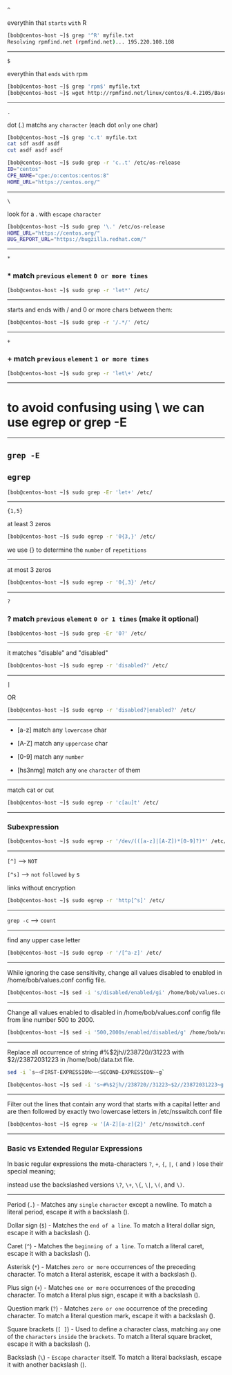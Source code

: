 
`^`

everythin that `starts` `with` R

```bash
[bob@centos-host ~]$ grep '^R' myfile.txt 
Resolving rpmfind.net (rpmfind.net)... 195.220.108.108
```

________________________________________________________________________________________________

`$`

everythin that `ends` `with` rpm

```bash
[bob@centos-host ~]$ grep 'rpm$' myfile.txt 
[bob@centos-host ~]$ wget http://rpmfind.net/linux/centos/8.4.2105/BaseOS/x86_64/os/Packages/iputils-20180629-7.el8.x86_64.rpm
```

________________________________________________________________________________________________

`.`

dot (.) matchs `any` `character` (each dot `only` `one` char)
```bash
[bob@centos-host ~]$ grep 'c.t' myfile.txt
cat sdf asdf asdf
cut asdf asdf asdf
```



```bash
[bob@centos-host ~]$ sudo grep -r 'c..t' /etc/os-release 
ID="centos"
CPE_NAME="cpe:/o:centos:centos:8"
HOME_URL="https://centos.org/"
```

________________________________________________________________________________________________

`\`

look for a . with `escape` `character`

```bash
[bob@centos-host ~]$ sudo grep '\.' /etc/os-release 
HOME_URL="https://centos.org/"
BUG_REPORT_URL="https://bugzilla.redhat.com/"
```

________________________________________________________________________________________________

`*`

### * match `previous` `element` `0 or more times`

```bash
[bob@centos-host ~]$ sudo grep -r 'let*' /etc/ 
```

________________________________________________________________________________________________


starts and ends with / and 0 or more chars between them:

```bash
[bob@centos-host ~]$ sudo grep -r '/.*/' /etc/
```

________________________________________________________________________________________________

`+`

### + match `previous` `element` `1 or more times`

```bash
[bob@centos-host ~]$ sudo grep -r 'let\+' /etc/ 
```

________________________________________________________________________________________________


# to avoid confusing using \ we can use egrep or grep -E

________________________________________________________________________________________________

## `grep -E`

## `egrep`


```bash
[bob@centos-host ~]$ sudo grep -Er 'let+' /etc/
```

________________________________________________________________________________________________

`{1,5}`

at least 3 zeros

```bash
[bob@centos-host ~]$ sudo egrep -r '0{3,}' /etc/ 
```

we use {} to determine the `number` of `repetitions`

________________________________________________________________________________________________


at most 3 zeros

```bash
[bob@centos-host ~]$ sudo egrep -r '0{,3}' /etc/ 
```

________________________________________________________________________________________________

`?`

 ### ? match `previous` `element` `0 or 1 times` (make it optional)

```bash
[bob@centos-host ~]$ sudo grep -Er '0?' /etc/ 
```

________________________________________________________________________________________________


it matches "disable" and "disabled"

```bash
[bob@centos-host ~]$ sudo egrep -r 'disabled?' /etc/
```

________________________________________________________________________________________________


`|`

OR

```bash
[bob@centos-host ~]$ sudo egrep -r 'disabled?|enabled?' /etc/
```

________________________________________________________________________________________________


- [a-z]      match any `lowercase` char

- [A-Z]       match any `uppercase` char

- [0-9]       match any `number`

- [hs3nmg]    match any `one` `character` of them


________________________________________________________________________________________________


match cat or cut

```bash
[bob@centos-host ~]$ sudo egrep -r 'c[au]t' /etc/
```

________________________________________________________________________________________________


### Subexpression

```bash
[bob@centos-host ~]$ sudo egrep -r '/dev/(([a-z]|[A-Z])*[0-9]?)*' /etc/
```

________________________________________________________________________________________________


`[^]` --> `NOT`

`[^s]` --> `not` `followed` `by` s

links without encryption

```bash
[bob@centos-host ~]$ sudo egrep -r 'http[^s]' /etc/
```

________________________________________________________________________________________________



`grep -c` --> `count`


________________________________________________________________________________________________




find any upper case letter

```bash
[bob@centos-host ~]$ sudo egrep -r '/[^a-z]' /etc/
```

________________________________________________________________________________________________


While ignoring the case sensitivity, change all values disabled to enabled in /home/bob/values.conf config file.

```bash
[bob@centos-host ~]$ sed -i 's/disabled/enabled/gi' /home/bob/values.conf
```

________________________________________________________________________________________________


Change all values enabled to disabled in /home/bob/values.conf config file from line number 500 to 2000.

```bash
[bob@centos-host ~]$ sed -i '500,2000s/enabled/disabled/g' /home/bob/values.conf
```

________________________________________________________________________________________________


Replace all occurrence of string #%$2jh//238720//31223 with $2//23872031223 in /home/bob/data.txt file.

```bash
sed -i `s~<FIRST-EXPRESSION>~<SECOND-EXPRESSION>~g`
```

```bash
[bob@centos-host ~]$ sed -i 's~#%$2jh//238720//31223~$2//23872031223~g' /home/bob/data.txt
```

________________________________________________________________________________________________


Filter out the lines that contain any word that starts with a capital letter and are then followed by exactly two lowercase letters in /etc/nsswitch.conf file 

```bash
[bob@centos-host ~]$ egrep -w '[A-Z][a-z]{2}' /etc/nsswitch.conf
```

________________________________________________________________________________________________


###   Basic vs Extended Regular Expressions

In basic regular expressions the meta-characters `?`, `+`, `{`, `|`, `(` and `)` lose their special meaning;
       
instead use the backslashed versions `\?`, `\+`, `\{`, `\|`, `\(`, and `\)`.



________________________________________________________________________________________________


Period (`.`) - Matches any `single` `character` except a newline. To match a literal period, escape it with a backslash ().

Dollar sign (`$`) - Matches the `end of a line`. To match a literal dollar sign, escape it with a backslash ().

Caret (`^`) - Matches the `beginning of a line`. To match a literal caret, escape it with a backslash ().

Asterisk (`*`) - Matches `zero or more` occurrences of the preceding character. To match a literal asterisk, escape it with a backslash ().

Plus sign (`+`) - Matches `one or more` occurrences of the preceding character. To match a literal plus sign, escape it with a backslash ().

Question mark (`?`) - Matches `zero or one` occurrence of the preceding character. To match a literal question mark, escape it with a backslash ().

Square brackets (`[ ]`) - Used to define a character class, matching `any` one of the `characters` `inside` the `brackets`. To match a literal square bracket, escape it with a backslash ().

Backslash (`\`) - `Escape` `character` itself. To match a literal backslash, escape it with another backslash (\).

